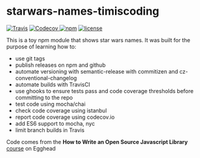 # starwars-names-timiscoding

[![Travis](https://img.shields.io/travis/timiscoding/starwars-names-timiscoding.svg?style=flat-square)](https://travis-ci.org/timiscoding/starwars-names-timiscoding)
[![Codecov](https://img.shields.io/codecov/c/github/timiscoding/starwars-names-timiscoding.svg?style=flat-square)
](https://codecov.io/gh/timiscoding/starwars-names-timiscoding)
[![npm](https://img.shields.io/npm/v/starwars-names-timiscoding.svg?style=flat-square)](https://www.npmjs.com/package/starwars-names-timiscoding)
[![license](https://img.shields.io/github/license/mashape/apistatus.svg?style=flat-square)](https://opensource.org/licenses/MIT)

This is a toy npm module that shows star wars names. It was built for the purpose of learning how to:

* use git tags
* publish releases on npm and github
* automate versioning with semantic-release with commitizen and cz-conventional-changelog
* automate builds with TravisCI
* use ghooks to ensure tests pass and code coverage thresholds before committing to the repo
* test code using mocha/chai
* check code coverage using istanbul
* report code coverage using codecov.io
* add ES6 support to mocha, nyc
* limit branch builds in Travis

Code comes from the **How to Write an Open Source Javascript Library** [course](https://egghead.io/lessons/javascript-introduction-to-how-to-write-an-open-source-javascript-library) on Egghead
